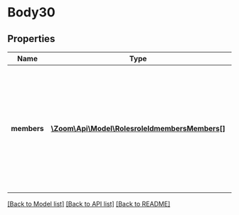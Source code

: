 # Body30

## Properties
Name | Type | Description | Notes
------------ | ------------- | ------------- | -------------
**members** | [**\Zoom\Api\Model\RolesroleIdmembersMembers[]**](RolesroleIdmembersMembers.md) | Array of userId/user email of users to whom you would like to assign this role. Upto 30 users can be assigned a role at once. | [optional] 

[[Back to Model list]](../README.md#documentation-for-models) [[Back to API list]](../README.md#documentation-for-api-endpoints) [[Back to README]](../README.md)



